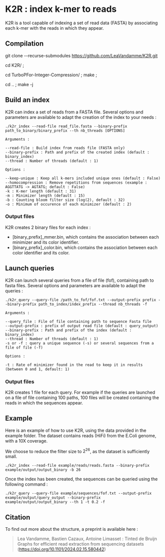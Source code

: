 # K2R : index k-mer to reads

K2R is a tool capable of indexing a set of read data (FASTA) by associating each k-mer with the reads in which they appear.

## Compilation

git clone --recurse-submodules https://github.com/LeaVandamme/K2R.git

cd K2R/ ;

cd TurboPFor-Integer-Compression/ ; make ;

cd .. ; make -j

## Build an index

K2R can index a set of reads from a FASTA file.
Several options and parameters are available to adapt the creation of the index to your needs :

```
./k2r_index --read-file read_file.fasta --binary-prefix path_to_binary/binary_prefix --th nb_threads [OPTIONS]

Arguments : 

--read-file : Build index from reads file (FASTA only)
--binary-prefix : Path and prefix of the created index (default : binary_index)
--thread : Number of threads (default : 1)

Options : 

--keep-unique : Keep all k-mers included unique ones (default : False)
--homocompression : Remove repetitions from sequences (example : AGGTTATG -> AGTATG; default : False)
-k : K-mer length (default : 31)
-m : Minimizer length (default : 15)
-b : Counting bloom filter size (log(2), default : 32)
-o : Minimum of occurence of each minimizer (default : 2)
```

### Output files

K2R creates 2 binary files for each index : 

- [binary_prefix]_mmer.bin, which contains the association between each minimizer and its color identifier.
- [binary_prefix]_color.bin, which contains the association between each color identifier and its color.


## Launch queries

K2R can launch several queries from a file of file (fof), containing path to fasta files.
Several options and parameters are available to adapt the queries :

```
./k2r_query --query-file /path_to_fof/fof.txt --output-prefix prefix --binary-prefix path_to_index/index_prefix --thread nb_threads -f

Arguments : 

--query_file : File of file containing path to sequence Fasta file
--output-prefix : prefix of output read file (default : query_output)
--binary-prefix : Path and prefix of the index (default : binary_index)
--thread : Number of threads (default : 1)
-s or -f : query a unique sequence (-s) or several sequences from a file of file (-f)

Options : 

-t : Rate of minimizer found in the read to keep it in results (between 0 and 1, default: 1)
```

### Output files

K2R creates 1 file for each query. For example if the queries are launched on a file of file containing 100 paths, 100 files will be created containing the reads in which the sequences appear.

## Example

Here is an example of how to use K2R, using the data provided in the example folder. The dataset contains reads (HiFi) from the E.Coli genome, with a 10X coverage.

We choose to reduce the filter size to $2^26$, as the dataset is sufficiently small.


```
./k2r_index --read-file example/reads/reads.fasta --binary-prefix example/output/output_binary -b 26

```

Once the index has been created, the sequences can be queried using the following command : 
  
```
./k2r_query --query-file example/sequences/fof.txt --output-prefix example/output/query_output --binary-prefix example/output/output_binary --th 1 -t 0.2 -f

```

## Citation

To find out more about the structure, a preprint is available here :

> Lea Vandamme, Bastien Cazaux, Antoine Limasset : Tinted de Bruijn Graphs for efficient read extraction from sequencing datasets (<https://doi.org/10.1101/2024.02.15.580442>)


